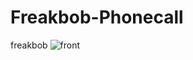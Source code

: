 # Freakbob-Phonecall
freakbob
![front](https://github.com/user-attachments/assets/1c07b62c-a2d7-4ea1-8303-298e5256be4a)
